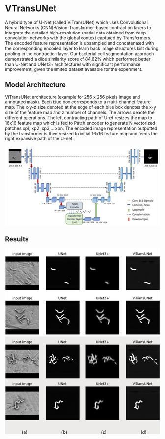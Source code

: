 # VTransUNet

A hybrid type of U-Net (called ViTransUNet) which uses Convolutional Neural Networks (CNN)-Vision-Transformer-based contraction layers to integrate the detailed high-resolution spatial data obtained from deep convolution networks with the global context captured by Transformers. The encoded feature representation is upsampled and concatenated with the corresponding encoded layer to learn back image structures lost during pooling in the contraction layer. Our bacterial cell segmentation approach demonstrated a dice similarity score of 84.62% which performed better than U-Net and UNet3+ architectures with significant performance improvement, given the limited dataset available for the experiment.

## Model Architecture

ViTransUNet architecture (example for 256 x 256 pixels image and annotated mask). Each blue box corresponds to a multi-channel feature map. The x-y-z size denoted at the edge of each blue box denotes the x-y size of the feature map and z number of channels. The arrows denote the different operations. The left contracting path of Unet resizes the map to 16x16 feature map which is fed to Patch encoder to generate N vectorized patches xp1, xp2 ,xp3,… xpn. The encoded image representation outputted by the transformer is then resized to initial 16x16 feature map and feeds the right expansive path of the U-net.

![alt text](./images/arch.png)

## Results

![alt text](./images/compare.png)
